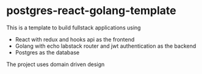 # postgres-react-golang-template
This is a template to build fullstack applications using
* React with redux and hooks api as the frontend
* Golang with echo labstack router and jwt authentication as the backend
* Postgres as the database

The project uses domain driven design
